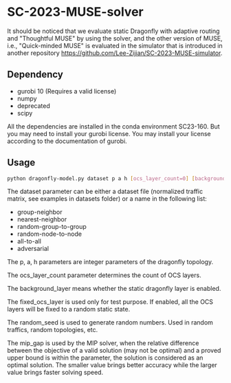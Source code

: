 # SC-2023-MUSE-solver
It should be noticed that we evaluate static Dragonfly with adaptive routing and "Thoughtful MUSE" by using the solver, and the other version of MUSE, i.e., "Quick-minded MUSE" is evaluated in the simulator that is introduced in another repository <https://github.com/Lee-Zijian/SC-2023-MUSE-simulator>.

## Dependency

* gurobi 10 (Requires a valid license)
* numpy
* deprecated
* scipy

All the dependencies are installed in the conda environment SC23-160. But you may need to install your gurobi license. You may install your license according to the documentation of gurobi.

## Usage

```bash
python dragonfly-model.py dataset p a h [ocs_layer_count=0] [background_layer=True] [fixed_ocs_layer=False] [random_seed=0] [mip_gap=0.0001]
```

The dataset parameter can be either a dataset file (normalized traffic matrix, see examples in datasets folder) or a name in the following list:

* group-neighbor
* nearest-neighbor
* random-group-to-group
* random-node-to-node
* all-to-all
* adversarial

The p, a, h parameters are integer parameters of the dragonfly topology.

The ocs_layer_count parameter determines the count of OCS layers.

The background_layer means whether the static dragonfly layer is enabled.

The fixed_ocs_layer is used only for test purpose. If enabled, all the OCS layers will be fixed to a random static state.

The random_seed is used to generate random numbers. Used in random traffics, random topologies, etc.

The mip_gap is used by the MIP solver, when the relative difference between the objective of a valid solution (may not be optimal) and a proved upper bound is within the parameter, the solution is considered as an optimal solution. The smaller value brings better accuracy while the larger value brings faster solving speed.
